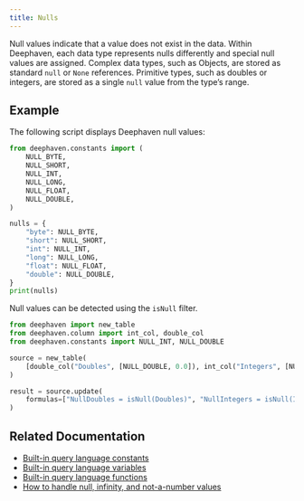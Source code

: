 ```yaml
---
title: Nulls
---
```


Null values indicate that a value does not exist in the data. Within Deephaven, each data type represents nulls differently and special null values are assigned. Complex data types, such as Objects, are stored as standard `null` or `None` references. Primitive types, such as doubles or integers, are stored as a single `null` value from the type’s range.

## Example

The following script displays Deephaven null values:

```python
from deephaven.constants import (
    NULL_BYTE,
    NULL_SHORT,
    NULL_INT,
    NULL_LONG,
    NULL_FLOAT,
    NULL_DOUBLE,
)

nulls = {
    "byte": NULL_BYTE,
    "short": NULL_SHORT,
    "int": NULL_INT,
    "long": NULL_LONG,
    "float": NULL_FLOAT,
    "double": NULL_DOUBLE,
}
print(nulls)
```

Null values can be detected using the `isNull` filter.

```python order=source,result
from deephaven import new_table
from deephaven.column import int_col, double_col
from deephaven.constants import NULL_INT, NULL_DOUBLE

source = new_table(
    [double_col("Doubles", [NULL_DOUBLE, 0.0]), int_col("Integers", [NULL_INT, 0])]
)

result = source.update(
    formulas=["NullDoubles = isNull(Doubles)", "NullIntegers = isNull(Integers)"]
)
```

## Related Documentation

- [Built-in query language constants](../../../how-to-guides/built-in-constants.md)
- [Built-in query language variables](../../../how-to-guides/built-in-variables.md)
- [Built-in query language functions](../../../how-to-guides/built-in-functions.md)
- [How to handle null, infinity, and not-a-number values](../../../how-to-guides/null-inf-nan.md)
